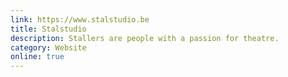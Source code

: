 ```yaml
---
link: https://www.stalstudio.be
title: Stalstudio
description: Stallers are people with a passion for theatre.
category: Website
online: true
---
```

